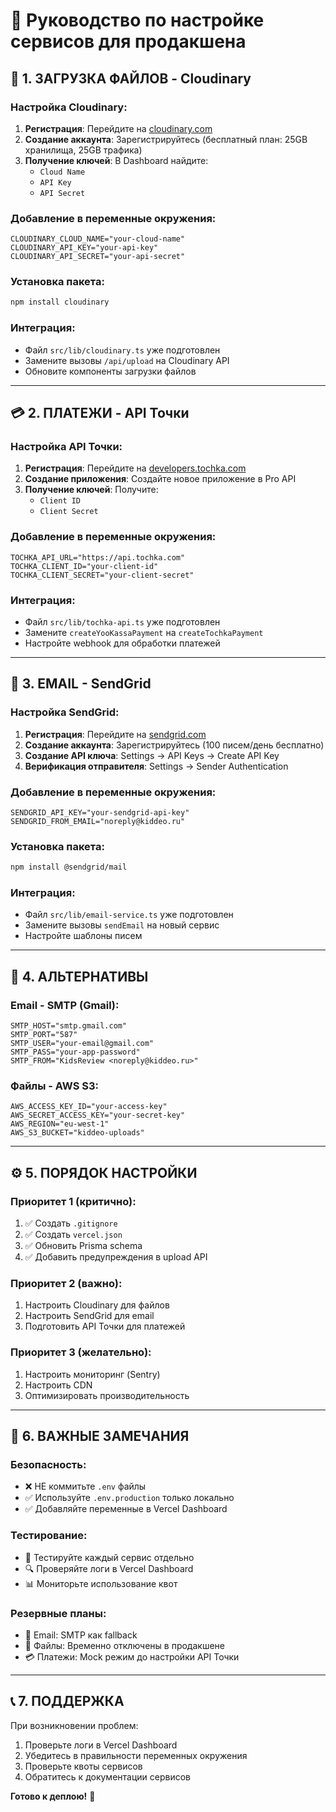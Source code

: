 # 🚀 Руководство по настройке сервисов для продакшена

## 📁 1. ЗАГРУЗКА ФАЙЛОВ - Cloudinary

### Настройка Cloudinary:

1. **Регистрация**: Перейдите на [cloudinary.com](https://cloudinary.com)
2. **Создание аккаунта**: Зарегистрируйтесь (бесплатный план: 25GB хранилища, 25GB трафика)
3. **Получение ключей**: В Dashboard найдите:
   - `Cloud Name`
   - `API Key` 
   - `API Secret`

### Добавление в переменные окружения:
```env
CLOUDINARY_CLOUD_NAME="your-cloud-name"
CLOUDINARY_API_KEY="your-api-key"
CLOUDINARY_API_SECRET="your-api-secret"
```

### Установка пакета:
```bash
npm install cloudinary
```

### Интеграция:
- Файл `src/lib/cloudinary.ts` уже подготовлен
- Замените вызовы `/api/upload` на Cloudinary API
- Обновите компоненты загрузки файлов

---

## 💳 2. ПЛАТЕЖИ - API Точки

### Настройка API Точки:

1. **Регистрация**: Перейдите на [developers.tochka.com](https://developers.tochka.com)
2. **Создание приложения**: Создайте новое приложение в Pro API
3. **Получение ключей**: Получите:
   - `Client ID`
   - `Client Secret`

### Добавление в переменные окружения:
```env
TOCHKA_API_URL="https://api.tochka.com"
TOCHKA_CLIENT_ID="your-client-id"
TOCHKA_CLIENT_SECRET="your-client-secret"
```

### Интеграция:
- Файл `src/lib/tochka-api.ts` уже подготовлен
- Замените `createYooKassaPayment` на `createTochkaPayment`
- Настройте webhook для обработки платежей

---

## 📧 3. EMAIL - SendGrid

### Настройка SendGrid:

1. **Регистрация**: Перейдите на [sendgrid.com](https://sendgrid.com)
2. **Создание аккаунта**: Зарегистрируйтесь (100 писем/день бесплатно)
3. **Создание API ключа**: Settings → API Keys → Create API Key
4. **Верификация отправителя**: Settings → Sender Authentication

### Добавление в переменные окружения:
```env
SENDGRID_API_KEY="your-sendgrid-api-key"
SENDGRID_FROM_EMAIL="noreply@kiddeo.ru"
```

### Установка пакета:
```bash
npm install @sendgrid/mail
```

### Интеграция:
- Файл `src/lib/email-service.ts` уже подготовлен
- Замените вызовы `sendEmail` на новый сервис
- Настройте шаблоны писем

---

## 🔄 4. АЛЬТЕРНАТИВЫ

### Email - SMTP (Gmail):
```env
SMTP_HOST="smtp.gmail.com"
SMTP_PORT="587"
SMTP_USER="your-email@gmail.com"
SMTP_PASS="your-app-password"
SMTP_FROM="KidsReview <noreply@kiddeo.ru>"
```

### Файлы - AWS S3:
```env
AWS_ACCESS_KEY_ID="your-access-key"
AWS_SECRET_ACCESS_KEY="your-secret-key"
AWS_REGION="eu-west-1"
AWS_S3_BUCKET="kiddeo-uploads"
```

---

## ⚙️ 5. ПОРЯДОК НАСТРОЙКИ

### Приоритет 1 (критично):
1. ✅ Создать `.gitignore`
2. ✅ Создать `vercel.json`
3. ✅ Обновить Prisma schema
4. ✅ Добавить предупреждения в upload API

### Приоритет 2 (важно):
1. Настроить Cloudinary для файлов
2. Настроить SendGrid для email
3. Подготовить API Точки для платежей

### Приоритет 3 (желательно):
1. Настроить мониторинг (Sentry)
2. Настроить CDN
3. Оптимизировать производительность

---

## 🚨 6. ВАЖНЫЕ ЗАМЕЧАНИЯ

### Безопасность:
- ❌ НЕ коммитьте `.env` файлы
- ✅ Используйте `.env.production` только локально
- ✅ Добавляйте переменные в Vercel Dashboard

### Тестирование:
- 🧪 Тестируйте каждый сервис отдельно
- 🔍 Проверяйте логи в Vercel Dashboard
- 📊 Мониторьте использование квот

### Резервные планы:
- 📧 Email: SMTP как fallback
- 📁 Файлы: Временно отключены в продакшене
- 💳 Платежи: Mock режим до настройки API Точки

---

## 📞 7. ПОДДЕРЖКА

При возникновении проблем:
1. Проверьте логи в Vercel Dashboard
2. Убедитесь в правильности переменных окружения
3. Проверьте квоты сервисов
4. Обратитесь к документации сервисов

**Готово к деплою!** 🎉
